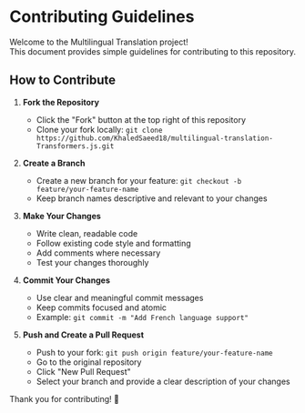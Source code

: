 # Contributing Guidelines

Welcome to the Multilingual Translation project!  
This document provides simple guidelines for contributing to this repository.

## How to Contribute

1. **Fork the Repository**
   - Click the "Fork" button at the top right of this repository
   - Clone your fork locally: `git clone https://github.com/KhaledSaeed18/multilingual-translation-Transformers.js.git`

2. **Create a Branch**
   - Create a new branch for your feature: `git checkout -b feature/your-feature-name`
   - Keep branch names descriptive and relevant to your changes

3. **Make Your Changes**
   - Write clean, readable code
   - Follow existing code style and formatting
   - Add comments where necessary
   - Test your changes thoroughly

4. **Commit Your Changes**
   - Use clear and meaningful commit messages
   - Keep commits focused and atomic
   - Example: `git commit -m "Add French language support"`

5. **Push and Create a Pull Request**
   - Push to your fork: `git push origin feature/your-feature-name`
   - Go to the original repository
   - Click "New Pull Request"
   - Select your branch and provide a clear description of your changes
  
Thank you for contributing! 🎉
